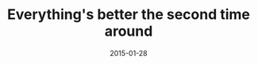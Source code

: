 ---
layout: base.njk
title : 'Everything&#39;s better the second time around' 
view_title : 'Everything&#39;s better the second time around' 
year : '2015' 
date : '2015-01-28' 
img_file : '/drawing/everythingsbetterthesecondtimearound.png' 
html_file : 'everythingsbetterthesecondtimearound' 
next_html : 'youaremyfavoritesnowflake.html' 
year_order : '13' 
permalink : "title/{{html_file}}.html"
---